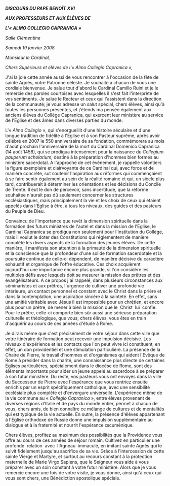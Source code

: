 ***DISCOURS DU PAPE BENOÎT XVI***

***AUX PROFESSEURS ET AUX ÉLÈVES DE***

***L'« *ALMO COLLEGIO CAPRANICA* »***

*Salle Clémentine*

*Samedi 19 janvier 2008*

*Monsieur le Cardinal,*

*Chers Supérieurs et élèves de l'« *Almo Collegio Capranica* »,*

J'ai la joie cette année aussi de vous rencontrer à l'occasion de la fête de sainte Agnès, votre Patronne céleste. Je souhaite à chacun de vous une cordiale bienvenue. Je salue tout d'abord le Cardinal Camillo Ruini et je le remercie des paroles courtoises avec lesquelles il s'est fait l'interprète de vos sentiments. Je salue le Recteur et ceux qui l'assistent dans la direction de la communauté; je vous adresse un salut spécial, chers élèves, ainsi qu'à toutes les personnes présentes, et j'étends ma pensée également aux anciens élèves du Collège Capranica, qui exercent leur ministère au service de l'Eglise et des âmes dans diverses parties du monde.

L'« *Almo Collegio* », qui s'enorgueillit d'une histoire séculaire et d'une longue tradition de fidélité à l'Eglise et à son Pasteur suprême, après avoir célébré en 2007 le 550 anniversaire de sa fondation, commémorera au mois d'août prochain l'anniversaire de la mort du Cardinal Domenico Capranica (14 août 1458), qui se prodigua intensément pour la naissance du *Collegium pauperum scholarium*, destiné à la préparation d'hommes bien formés au ministère sacerdotal. A l'approche de cet événement, je rappelle volontiers la figure exemplaire et clairvoyante de ce Cardinal qui, avec force et de manière concrète, sut soutenir l'aspiration aux réformes qui commençaient à se faire sentir également au sein de la réalité romaine et qui, un siècle plus tard, contribuerait à déterminer les orientations et les décisions du Concile de Trente. Il eut le don de percevoir, sans incertitude, que la réforme souhaitée n'aurait pas dû seulement concerner les structures ecclésiastiques, mais principalement la vie et les choix de ceux qui étaient appelés dans l'Eglise à être, à tous les niveaux, des guides et des pasteurs du Peuple de Dieu.

Convaincu de l'importance que revêt la dimension spirituelle dans la formation des futurs ministres de l'autel et dans la mission de l'Eglise, le Cardinal Capranica se prodigua non seulement pour l'institution du Collège, mais il voulut le doter des Constitutions qui réglementent de manière complète les divers aspects de la formation des jeunes élèves. De cette manière, il manifesta son attention à la primauté de la dimension spirituelle et la conscience que la profondeur d'une solide formation sacerdotale et la poursuite continue de celle-ci dépendent, de manière décisive du caractère exhaustif et organique de l'offre éducative. Ces choix acquièrent aujourd'hui une importance encore plus grande, si l'on considère les multiples défis avec lesquels doit se mesurer la mission des prêtres et des évangélisateurs. A ce propos j'ai rappelé, dans plusieurs circonstances aux séminaristes et aux prêtres, l'urgence de cultiver une profonde vie intérieure, un contact personnel et constant avec le Christ dans la prière et dans la contemplation, une aspiration sincère à la sainteté. En effet, sans une amitié véritable avec Jésus il est impossible pour un chrétien, et encore plus pour un prêtre, de mener à bien la mission que le  Christ  lui  confie. Pour le prêtre, celle-ci comporte bien sûr aussi une sérieuse préparation culturelle et théologique, que vous, chers élèves, vous êtes en train d'acquérir au cours de ces années d'étude à Rome.

Je dirais même que c'est précisément de votre séjour dans cette ville que votre itinéraire de formation peut recevoir une impulsion décisive. Les niveaux d'expérience et les contacts que l'on peut vivre ici constituent, en effet, un don providentiel et une stimulation particulière. La présence de la Chaire de Pierre, le travail d'hommes et d'organismes qui aident l'Evêque de Rome à présider dans la charité, une connaissance plus directe de certaines Eglises particulières, spécialement dans le diocèse de Rome, sont des éléments importants pour aider un jeune appelé au sacerdoce à se préparer à son futur ministère. Du reste, vos pasteurs vous ont envoyés dans la ville du Successeur de Pierre avec l'espérance que vous rentriez ensuite enrichis par un esprit spécifiquement catholique, avec une sensibilité ecclésiale plus complète et d'envergure universelle. L'expérience même de la vie commune au « *Collegio Capranica* », entre élèves provenant de diverses régions d'Italie et de pays du monde entier, permet à chacun de vous, chers amis, de bien connaître ce mélange de cultures et de mentalités qui est typique de la vie actuelle. En outre, la présence d'élèves appartenant à l'Eglise orthodoxe de Russie donne une impulsion supplémentaire au dialogue et à la fraternité et nourrit l'espérance œcuménique.

Chers élèves, profitez au maximum des possibilités que la Providence vous offre au cours de ces années de séjour romain. Cultivez en particulier une profonde  relation  avec  l'Agneau  immaculé, en imitant sainte Agnès qui le suivit fidèlement jusqu'au sacrifice de sa vie. Grâce à l'intercession de cette sainte Vierge et Martyre, et surtout au recours constant à la protection maternelle de Marie Virgo Sapiens, que le Seigneur vous aide à vous préparer avec un soin constant à votre futur ministère. Alors que je vous remercie encore une fois de votre visite, je vous donne, ainsi qu'à ceux qui vous sont chers, une Bénédiction apostolique spéciale.